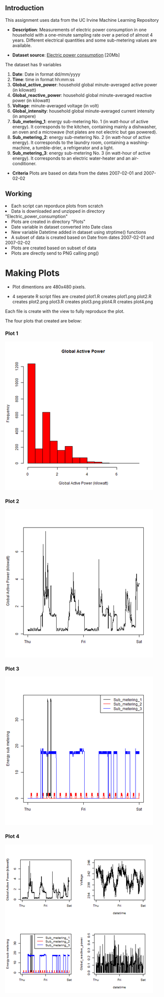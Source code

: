 ## Introduction
This assignment uses data from the UC Irvine Machine Learning Repository
* <b>Description</b>: Measurements of electric power consumption in
one household with a one-minute sampling rate over a period of almost
4 years. Different electrical quantities and some sub-metering values
are available.

* <b>Dataset source</b>: <a href="https://d396qusza40orc.cloudfront.net/exdata%2Fdata%2Fhousehold_power_consumption.zip">Electric power consumption</a> [20Mb]

The dataset has 9 variables 
<ol>
<li><b>Date</b>: Date in format dd/mm/yyyy </li>
<li><b>Time</b>: time in format hh:mm:ss </li>
<li><b>Global_active_power</b>: household global minute-averaged active power (in kilowatt) </li>
<li><b>Global_reactive_power</b>: household global minute-averaged reactive power (in kilowatt) </li>
<li><b>Voltage</b>: minute-averaged voltage (in volt) </li>
<li><b>Global_intensity</b>: household global minute-averaged current intensity (in ampere) </li>
<li><b>Sub_metering_1</b>: energy sub-metering No. 1 (in watt-hour of active energy). It corresponds to the kitchen, containing mainly a dishwasher, an oven and a microwave (hot plates are not electric but gas powered). </li>
<li><b>Sub_metering_2</b>: energy sub-metering No. 2 (in watt-hour of active energy). It corresponds to the laundry room, containing a washing-machine, a tumble-drier, a refrigerator and a light. </li>
<li><b>Sub_metering_3</b>: energy sub-metering No. 3 (in watt-hour of active energy). It corresponds to an electric water-heater and an air-conditioner.</li>
</ol>

* <b>Criteria</b> Plots are based on data from the dates 2007-02-01 and 2007-02-02

## Working
<lo>
<li> Each script can reporduce plots from scratch </b>
<li> Data is downloaded and unzipped in directory "Electric_power_consumption" </li>
<li> Plots are created in directory "Plots" </li>
<li> Date variable in dataset converted into Date class </li>
<li> New variable Datetime added in dataset using strptime() functions </li>
<li> A subset of data is created based on Date from dates 2007-02-01 and 2007-02-02 </li>
<li> Plots are created based on subset of data </b>
<li> Plots are directly send to PNG calling png() </li>
</ol>

# Making Plots


* Plot dimentions are 480x480 pixels.

* 4 seperate R script files are created 
plot1.R creates plot1.png
plot2.R creates plot2.png
plot3.R creates plot3.png
plot4.R creates plot4.png

Each file is create with the view to fully reproduce the plot.


The four plots that created are below: 


### Plot 1


![plot 1](plots/plot1.png) 


### Plot 2

![plot 2](plots/plot2.png) 


### Plot 3

![plot 3](plots/plot3.png) 


### Plot 4

![plot 4](plots/plot4.png) 



